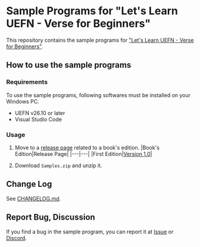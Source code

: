 # Sample Programs for "Let's Learn UEFN - Verse for Beginners"

This repository contains the sample programs for ["Let's Learn UEFN - Verse for Beginners"](https://colory-games.booth.pm/items/5224756).

## How to use the sample programs

### Requirements

To use the sample programs, following softwares must be installed on your Windows PC.

* UEFN v26.10 or later
* Visual Studio Code

### Usage

1. Move to a [release page](https://github.com/colory-games/LetsLearnUEFN-VerseForBeginners-Samples/releases) related to a book's edition.
   |Book's Edition|Release Page|
   |---|---|
   |First Edition|[Version 1.0](https://github.com/colory-games/LetsLearnUEFN-VerseForBeginners-Samples/releases/tag/v1.0.0)|

1. Download `Samples.zip` and unzip it.

## Change Log

See [CHANGELOG.md](CHANGELOG.md).

## Report Bug, Discussion

If you find a bug in the sample program, you can report it at [Issue](https://github.com/colory-games/Unreal-VerseBeginnerEdition-Samples/issues) or [Discord](https://discord.gg/F9cRxfAuJd).
